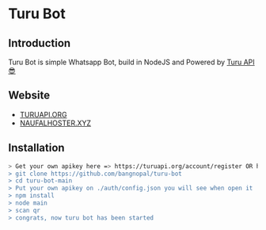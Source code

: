 # Turu Bot

## Introduction

Turu Bot is simple Whatsapp Bot, build in NodeJS and Powered by [Turu API 😎](https://turuapi.org)

## Website
- [TURUAPI.ORG](https://turuapi.org)
- [NAUFALHOSTER.XYZ](https://naufalhoster.xyz)

## Installation
```bash
> Get your own apikey here => https://turuapi.org/account/register OR https://naufalhoster.xyz/account/register it's same service.
> git clone https://github.com/bangnopal/turu-bot
> cd turu-bot-main
> Put your own apikey on ./auth/config.json you will see when open it
> npm install
> node main
> scan qr
> congrats, now turu bot has been started
```
